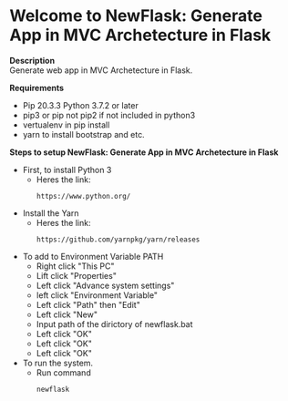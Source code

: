 # Welcome to NewFlask: Generate App in MVC Archetecture in Flask

**Description**  
Generate web app in MVC Archetecture in Flask.

**Requirements**  
- Pip 20.3.3 Python 3.7.2 or later
- pip3 or pip not pip2 if not included in python3
- vertualenv in pip install
- yarn to install bootstrap and etc.

**Steps to setup NewFlask: Generate App in MVC Archetecture in Flask**
- First, to install Python 3
    + Heres the link:
        ```
        https://www.python.org/
        ```
- Install the Yarn
    + Heres the link:
        ```
        https://github.com/yarnpkg/yarn/releases
        ```
- To add to Environment Variable PATH
    + Right click "This PC"
    + Lift click "Properties"
    + Left click "Advance system settings"
    + left click "Environment Variable"
    + Left click "Path" then "Edit"
    + Left click "New"
    + Input path of the dirictory of newflask.bat
    + Left click "OK"
    + Left click "OK"
    + Left click "OK"
- To run the system.
    + Run command
        ```
        newflask
        ```
